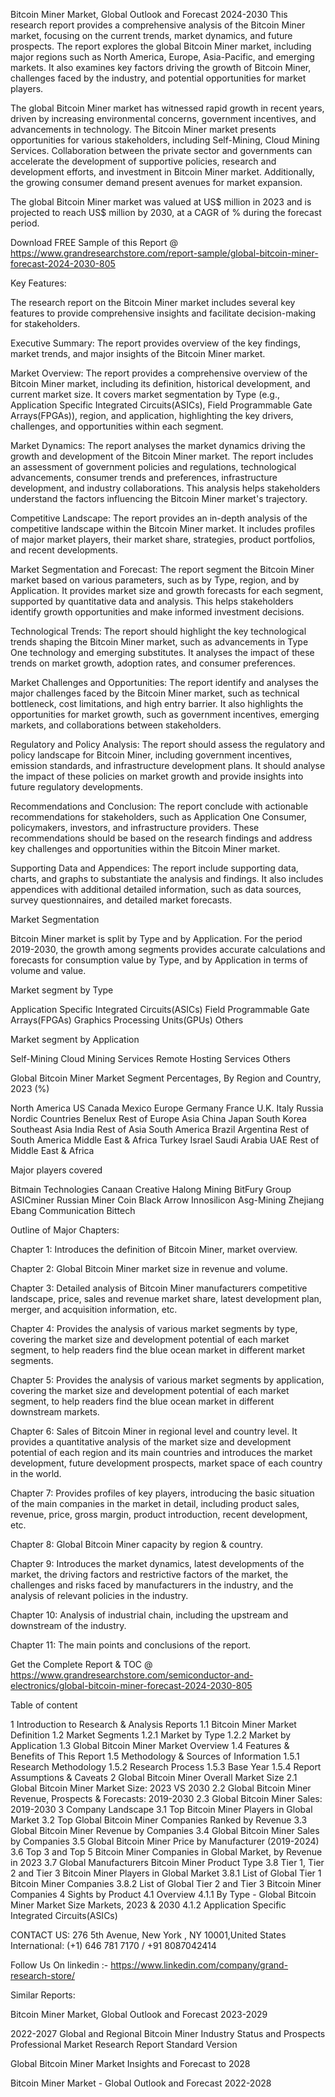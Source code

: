 Bitcoin Miner Market, Global Outlook and Forecast 2024-2030
This research report provides a comprehensive analysis of the Bitcoin Miner market, focusing on the current trends, market dynamics, and future prospects. The report explores the global Bitcoin Miner market, including major regions such as North America, Europe, Asia-Pacific, and emerging markets. It also examines key factors driving the growth of Bitcoin Miner, challenges faced by the industry, and potential opportunities for market players.

The global Bitcoin Miner market has witnessed rapid growth in recent years, driven by increasing environmental concerns, government incentives, and advancements in technology. The Bitcoin Miner market presents opportunities for various stakeholders, including Self-Mining, Cloud Mining Services. Collaboration between the private sector and governments can accelerate the development of supportive policies, research and development efforts, and investment in Bitcoin Miner market. Additionally, the growing consumer demand present avenues for market expansion.

The global Bitcoin Miner market was valued at US$ million in 2023 and is projected to reach US$ million by 2030, at a CAGR of % during the forecast period.

Download FREE Sample of this Report @ https://www.grandresearchstore.com/report-sample/global-bitcoin-miner-forecast-2024-2030-805


Key Features:

The research report on the Bitcoin Miner market includes several key features to provide comprehensive insights and facilitate decision-making for stakeholders.

Executive Summary: The report provides overview of the key findings, market trends, and major insights of the Bitcoin Miner market.

Market Overview: The report provides a comprehensive overview of the Bitcoin Miner market, including its definition, historical development, and current market size. It covers market segmentation by Type (e.g., Application Specific Integrated Circuits(ASICs), Field Programmable Gate Arrays(FPGAs)), region, and application, highlighting the key drivers, challenges, and opportunities within each segment.

Market Dynamics: The report analyses the market dynamics driving the growth and development of the Bitcoin Miner market. The report includes an assessment of government policies and regulations, technological advancements, consumer trends and preferences, infrastructure development, and industry collaborations. This analysis helps stakeholders understand the factors influencing the Bitcoin Miner market's trajectory.

Competitive Landscape: The report provides an in-depth analysis of the competitive landscape within the Bitcoin Miner market. It includes profiles of major market players, their market share, strategies, product portfolios, and recent developments.

Market Segmentation and Forecast: The report segment the Bitcoin Miner market based on various parameters, such as by Type, region, and by Application. It provides market size and growth forecasts for each segment, supported by quantitative data and analysis. This helps stakeholders identify growth opportunities and make informed investment decisions.

Technological Trends: The report should highlight the key technological trends shaping the Bitcoin Miner market, such as advancements in Type One technology and emerging substitutes. It analyses the impact of these trends on market growth, adoption rates, and consumer preferences.

Market Challenges and Opportunities: The report identify and analyses the major challenges faced by the Bitcoin Miner market, such as technical bottleneck, cost limitations, and high entry barrier. It also highlights the opportunities for market growth, such as government incentives, emerging markets, and collaborations between stakeholders.

Regulatory and Policy Analysis: The report should assess the regulatory and policy landscape for Bitcoin Miner, including government incentives, emission standards, and infrastructure development plans. It should analyse the impact of these policies on market growth and provide insights into future regulatory developments.

Recommendations and Conclusion: The report conclude with actionable recommendations for stakeholders, such as Application One Consumer, policymakers, investors, and infrastructure providers. These recommendations should be based on the research findings and address key challenges and opportunities within the Bitcoin Miner market.

Supporting Data and Appendices: The report include supporting data, charts, and graphs to substantiate the analysis and findings. It also includes appendices with additional detailed information, such as data sources, survey questionnaires, and detailed market forecasts.

Market Segmentation

Bitcoin Miner market is split by Type and by Application. For the period 2019-2030, the growth among segments provides accurate calculations and forecasts for consumption value by Type, and by Application in terms of volume and value.

Market segment by Type



Application Specific Integrated Circuits(ASICs)
Field Programmable Gate Arrays(FPGAs)
Graphics Processing Units(GPUs)
Others


Market segment by Application



Self-Mining
Cloud Mining Services
Remote Hosting Services
Others


Global Bitcoin Miner Market Segment Percentages, By Region and Country, 2023 (%)



North America
US
Canada
Mexico
Europe
Germany
France
U.K.
Italy
Russia
Nordic Countries
Benelux
Rest of Europe
Asia
China
Japan
South Korea
Southeast Asia
India
Rest of Asia
South America
Brazil
Argentina
Rest of South America
Middle East & Africa
Turkey
Israel
Saudi Arabia
UAE
Rest of Middle East & Africa


Major players covered



Bitmain Technologies
Canaan Creative
Halong Mining
BitFury Group
ASICminer
Russian Miner Coin
Black Arrow
Innosilicon
Asg-Mining
Zhejiang Ebang Communication
Bittech


Outline of Major Chapters:

Chapter 1: Introduces the definition of Bitcoin Miner, market overview.

Chapter 2: Global Bitcoin Miner market size in revenue and volume.

Chapter 3: Detailed analysis of Bitcoin Miner manufacturers competitive landscape, price, sales and revenue market share, latest development plan, merger, and acquisition information, etc.

Chapter 4: Provides the analysis of various market segments by type, covering the market size and development potential of each market segment, to help readers find the blue ocean market in different market segments.

Chapter 5: Provides the analysis of various market segments by application, covering the market size and development potential of each market segment, to help readers find the blue ocean market in different downstream markets.

Chapter 6: Sales of Bitcoin Miner in regional level and country level. It provides a quantitative analysis of the market size and development potential of each region and its main countries and introduces the market development, future development prospects, market space of each country in the world.

Chapter 7: Provides profiles of key players, introducing the basic situation of the main companies in the market in detail, including product sales, revenue, price, gross margin, product introduction, recent development, etc.

Chapter 8: Global Bitcoin Miner capacity by region & country.

Chapter 9: Introduces the market dynamics, latest developments of the market, the driving factors and restrictive factors of the market, the challenges and risks faced by manufacturers in the industry, and the analysis of relevant policies in the industry.

Chapter 10: Analysis of industrial chain, including the upstream and downstream of the industry.

Chapter 11: The main points and conclusions of the report.

Get the Complete Report & TOC @ https://www.grandresearchstore.com/semiconductor-and-electronics/global-bitcoin-miner-forecast-2024-2030-805

Table of content

1 Introduction to Research & Analysis Reports
1.1 Bitcoin Miner Market Definition
1.2 Market Segments
1.2.1 Market by Type
1.2.2 Market by Application
1.3 Global Bitcoin Miner Market Overview
1.4 Features & Benefits of This Report
1.5 Methodology & Sources of Information
1.5.1 Research Methodology
1.5.2 Research Process
1.5.3 Base Year
1.5.4 Report Assumptions & Caveats
2 Global Bitcoin Miner Overall Market Size
2.1 Global Bitcoin Miner Market Size: 2023 VS 2030
2.2 Global Bitcoin Miner Revenue, Prospects & Forecasts: 2019-2030
2.3 Global Bitcoin Miner Sales: 2019-2030
3 Company Landscape
3.1 Top Bitcoin Miner Players in Global Market
3.2 Top Global Bitcoin Miner Companies Ranked by Revenue
3.3 Global Bitcoin Miner Revenue by Companies
3.4 Global Bitcoin Miner Sales by Companies
3.5 Global Bitcoin Miner Price by Manufacturer (2019-2024)
3.6 Top 3 and Top 5 Bitcoin Miner Companies in Global Market, by Revenue in 2023
3.7 Global Manufacturers Bitcoin Miner Product Type
3.8 Tier 1, Tier 2 and Tier 3 Bitcoin Miner Players in Global Market
3.8.1 List of Global Tier 1 Bitcoin Miner Companies
3.8.2 List of Global Tier 2 and Tier 3 Bitcoin Miner Companies
4 Sights by Product
4.1 Overview
4.1.1 By Type - Global Bitcoin Miner Market Size Markets, 2023 & 2030
4.1.2 Application Specific Integrated Circuits(ASICs)

CONTACT US:
276 5th Avenue, New York , NY 10001,United States
International: (+1) 646 781 7170 / +91 8087042414

Follow Us On linkedin :- https://www.linkedin.com/company/grand-research-store/


Similar Reports:

Bitcoin Miner Market, Global Outlook and Forecast 2023-2029

2022-2027 Global and Regional Bitcoin Miner Industry Status and Prospects Professional Market Research Report Standard Version

Global Bitcoin Miner Market Insights and Forecast to 2028

Bitcoin Miner Market - Global Outlook and Forecast 2022-2028
